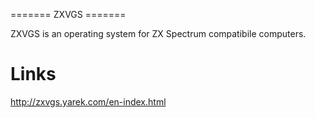 ======= ZXVGS =======

ZXVGS is an operating system for ZX Spectrum compatibile computers.


# Links

http://zxvgs.yarek.com/en-index.html

